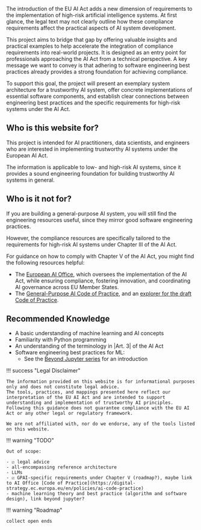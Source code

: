 The introduction of the EU AI Act adds a new dimension of requirements to the implementation of high-risk artificial intelligence systems.
At first glance, the legal text may not clearly outline how these compliance requirements affect the practical aspects of AI system development.

This project aims to bridge that gap by offering valuable insights and practical examples to help accelerate the integration of compliance requirements into real-world projects.
It is designed as an entry point for professionals approaching the AI Act from a technical perspective. A key message we want to convey is that adhering to software engineering best practices already provides a strong foundation for achieving compliance.

To support this goal, the project will present an exemplary system architecture for a trustworthy AI system, offer concrete implementations of essential software components, and establish clear connections between engineering best practices and the specific requirements for high-risk systems under the AI Act.

## Who is this website for?

This project is intended for AI practitioners, data scientists, and engineers who are interested in implementing trustworthy AI systems under the European AI Act.

The information is applicable to low- and high-risk AI systems, since it provides a sound engineering foundation for building trustworthy AI systems in general.

## Who is it not for?

If you are building a general-purpose AI system, you will still find the engineering resources useful, since they mirror good software engineering practices.

However, the compliance resources are specifically tailored to the requirements for high-risk AI systems under Chapter III of the AI Act.

For guidance on how to comply with Chapter V of the AI Act, you might find the following resources helpful:

-   The [European AI Office](https://digital-strategy.ec.europa.eu/en/policies/ai-office), which oversees the implementation of the AI Act, while ensuring compliance, fostering innovation, and coordinating AI governance across EU Member States.
-   The [General-Purpose AI Code of Practice](https://digital-strategy.ec.europa.eu/en/policies/ai-code-practice), and an [explorer for the draft Code of Practice](https://code-of-practice.ai).

## Recommended Knowledge

-   A basic understanding of machine learning and AI concepts
-   Familiarity with Python programming
-   An understanding of the terminology in |Art. 3| of the AI Act
-   Software engineering best practices for ML:
    -   See the [Beyond Jupyter series](https://transferlab.ai/trainings/beyond-jupyter/) for an introduction

!!! success "Legal Disclaimer"

    The information provided on this website is for informational purposes only and does not constitute legal advice.
    The tools, practices, and mappings presented here reflect our interpretation of the EU AI Act and are intended to support understanding and implementation of trustworthy AI principles.
    Following this guidance does not guarantee compliance with the EU AI Act or any other legal or regulatory framework.

    We are not affiliated with, nor do we endorse, any of the tools listed on this website.

!!! warning "TODO"

    Out of scope:

    - ☑️ legal advice
    - all-encompassing reference architecture
    - LLMs
    - ☑️ GPAI-specific requirements under Chapter V (roadmap?), maybe link to AI Office [Code of Practice](https://digital-strategy.ec.europa.eu/en/policies/ai-code-practice)
    - machine learning theory and best practice (algorithm and software design), link beyond jupyter?

!!! warning "Roadmap"

    collect open ends
